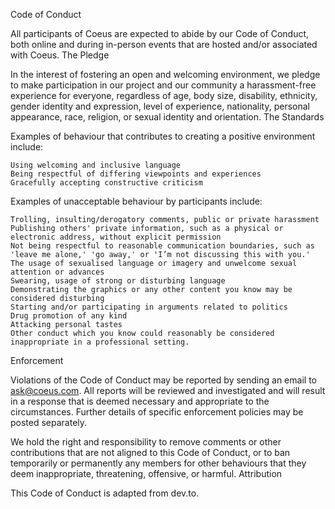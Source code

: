 
Code of Conduct

All participants of Coeus are expected to abide by our Code of Conduct, both online and during in-person events that are hosted and/or associated with Coeus.
The Pledge

In the interest of fostering an open and welcoming environment, we pledge to make participation in our project and our community a harassment-free experience for everyone, regardless of age, body size, disability, ethnicity, gender identity and expression, level of experience, nationality, personal appearance, race, religion, or sexual identity and orientation.
The Standards

Examples of behaviour that contributes to creating a positive environment include:

    Using welcoming and inclusive language
    Being respectful of differing viewpoints and experiences
    Gracefully accepting constructive criticism

Examples of unacceptable behaviour by participants include:

    Trolling, insulting/derogatory comments, public or private harassment
    Publishing others' private information, such as a physical or electronic address, without explicit permission
    Not being respectful to reasonable communication boundaries, such as 'leave me alone,' 'go away,' or 'I’m not discussing this with you.'
    The usage of sexualised language or imagery and unwelcome sexual attention or advances
    Swearing, usage of strong or disturbing language
    Demonstrating the graphics or any other content you know may be considered disturbing
    Starting and/or participating in arguments related to politics
    Drug promotion of any kind
    Attacking personal tastes
    Other conduct which you know could reasonably be considered inappropriate in a professional setting.

Enforcement

Violations of the Code of Conduct may be reported by sending an email to ask@coeus.com. All reports will be reviewed and investigated and will result in a response that is deemed necessary and appropriate to the circumstances. Further details of specific enforcement policies may be posted separately.

We hold the right and responsibility to remove comments or other contributions that are not aligned to this Code of Conduct, or to ban temporarily or permanently any members for other behaviours that they deem inappropriate, threatening, offensive, or harmful.
Attribution

This Code of Conduct is adapted from dev.to.
